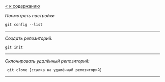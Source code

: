 [< к содержанию](readdme.md)

_Посмотреть настройки_
```
git config --list
```
---
_Создать репозиторий:_ 
```
git init
```
---
_Склонировать удалённый репозиторий:_
```
 git clone [ссылка на удалённый репозиторий]
```
---
